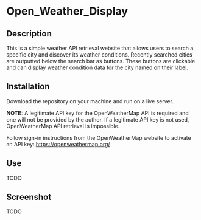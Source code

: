 # Open_Weather_Display
## Description
This is a simple weather API retrieval website that allows users to search a specific city and discover its weather conditions. Recently searched cities are outputted below the search bar as buttons. These buttons are clickable and can display weather condition data for the city named on their label.

## Installation
Download the repository on your machine and run on a live server. 

**NOTE:** A legitimate API key for the OpenWeatherMap API is required and one will not be provided by the author. If a legitimate API key is not used, OpenWeatherMap API retrieval is impossible. 

Follow sign-in instructions from the OpenWeatherMap website to activate an API key: https://openweathermap.org/

## Use
TODO

## Screenshot
TODO
